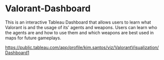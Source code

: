 # Valorant-Dashboard

This is an interactive Tableau Dashboard that allows users to learn what Valorant is and the usage of its' agents and weapons. Users can learn who the agents are and how to use them and which weapons are best used in maps for future gameplays.

https://public.tableau.com/app/profile/kim.santos/viz/ValorantVisualization/Dashboard1
